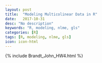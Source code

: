 ```yaml
---
layout: post
title:  "Modeling Multicolinear Data in R"
date:   2017-10-31
desc: "No description"
keywords: "R, modeling, nlme, gls"
categories: [R]
tags: [R, modeling, nlme, gls]
icon: icon-html
---
```

{% include Brandt_John_HW4.html %}
